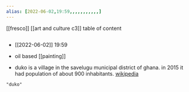 ```yaml
---
alias: [2022-06-02,19:59,,,,,,,,,,,]
---
```

[[fresco]] [[art and culture c3]]
table of content
```toc
```

- [[2022-06-02]] 19:59
- oil based [[painting]]

- duko is a village in the savelugu municipal district of ghana. in 2015 it had population of about 900 inhabitants.
[wikipedia](https://en.wikipedia.org/wiki/duko)
```query
"duko"
```